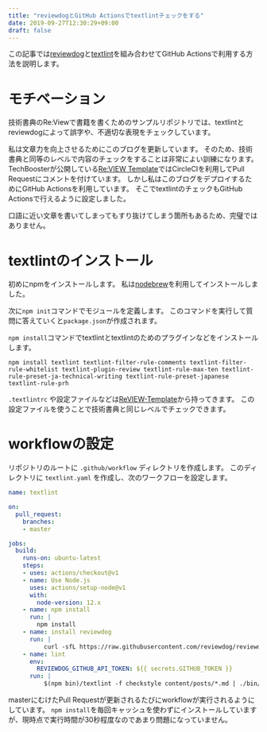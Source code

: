 ```yaml
---
title: "reviewdogとGitHub Actionsでtextlintチェックをする"
date: 2019-09-27T12:30:29+09:00
draft: false
---
```


この記事では[reviewdog]( https://github.com/reviewdog/reviewdog )と[textlint]( https://github.com/textlint/textlint )を組み合わせてGitHub Actionsで利用する方法を説明します。

# モチベーション
技術書典のRe:Viewで書籍を書くためのサンプルリポジトリでは、textlintとreviewdogによって誤字や、不適切な表現をチェックしています。

私は文章力を向上させるためにこのブログを更新しています。
そのため、技術書典と同等のレベルで内容のチェックをすることは非常によい訓練になります。
TechBoosterが公開している[Re:VIEW Template]( https://github.com/TechBooster/ReVIEW-Template )ではCircleCIを利用してPull Requestにコメントを付けています。
しかし私はこのブログをデプロイするためにGitHub Actionsを利用しています。
そこでtextlintのチェックもGitHub Actionsで行えるように設定しました。

口語に近い文章を書いてしまってもすり抜けてしまう箇所もあるため、完璧ではありません。

# textlintのインストール

初めにnpmをインストールします。
私は[nodebrew]( https://github.com/hokaccha/nodebrew )を利用してインストールしました。

次に`npm init`コマンドでモジュールを定義します。
このコマンドを実行して質問に答えていくと`package.json`が作成されます。

`npm install`コマンドでtextlintとtextlintのためのプラグインなどをインストールします。

```
npm install textlint textlint-filter-rule-comments textlint-filter-rule-whitelist textlint-plugin-review textlint-rule-max-ten textlint-rule-preset-ja-technical-writing textlint-rule-preset-japanese textlint-rule-prh
```

`.textlintrc` や設定ファイルなどは[ReVIEW-Template]( https://github.com/TechBooster/ReVIEW-Template )から持ってきます。
この設定ファイルを使うことで技術書典と同じレベルでチェックできます。

# workflowの設定
リポジトリのルートに `.github/workflow` ディレクトリを作成します。
このディレクトリに `textlint.yaml` を作成し、次のワークフローを設定します。
```yaml
name: textlint

on:
  pull_request:
    branches:
    - master

jobs:
  build:
    runs-on: ubuntu-latest
    steps:
    - uses: actions/checkout@v1
    - name: Use Node.js
      uses: actions/setup-node@v1
      with:
        node-version: 12.x
    - name: npm install
      run: |
        npm install
    - name: install reviewdog
      run: |
          curl -sfL https://raw.githubusercontent.com/reviewdog/reviewdog/master/install.sh| sh -s  v0.9.13
    - name: lint
      env:
        REVIEWDOG_GITHUB_API_TOKEN: ${{ secrets.GITHUB_TOKEN }}
      run: |
          $(npm bin)/textlint -f checkstyle content/posts/*.md | ./bin/reviewdog -f=checkstyle -name=textlint -reporter=github-pr-review
```

masterにむけたPull Requestが更新されるたびにworkflowが実行されるようにしています。
`npm install`を毎回キャッシュを使わずにインストールしていますが、現時点で実行時間が30秒程度なのであまり問題になっていません。


